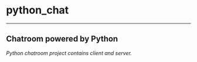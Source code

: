 # python_chat
***
## Chatroom powered by Python

*Python chatroom project contains client and server.*

